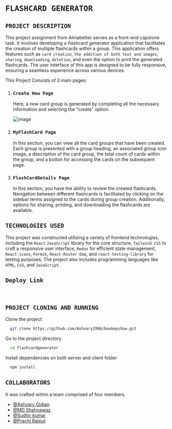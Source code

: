 # `FLASHCARD GENERATOR`

## `PROJECT DESCRIPTION`

This project assignment from Almabetter serves as a front-end capstone task. 
It involves developing a flashcard generator application that facilitates the creation of multiple flashcards within a group.
This application offers features such as `card creation`, `the addition of both text and images`, `sharing`, `downloading`, `deletion`, and even the option to print the generated flashcards.
The user interface of this app is designed to be fully responsive, ensuring a seamless experience across various devices.

This Project Consists of 3 main pages:
1. ### `Create New Page`
   Here, a new card group is generated by completing all the necessary information and selecting the "create" option.
   
   ![image](https://github.com/Ashvary1996/flashcardgenerator/assets/113363553/bd5b9701-dbf0-4632-b697-7503e11715db)

2. ### `MyFlashCard Page`
   In this section, you can view all the card groups that have been created.
   Each group is presented with a group heading, an associated group icon image, a description of the card group,
   the total count of cards within the group, and a button for accessing the cards on the subsequent page.


3. ### `FlashCardDetails Page`
   In this section, you have the ability to review the created flashcards.
   Navigation between different flashcards is facilitated by clicking on the sidebar terms assigned to the cards during group creation.
    Additionally, options for sharing, printing, and downloading the flashcards are available.


## `TECHNOLOGIES USED`

This project was constructed utilizing a variety of frontend technologies, including the `React` `JavaScript` library for the core structure, `Tailwind CSS` to craft a responsive user interface, `Redux` for efficient state management, `React-icons`, `Formik`, `React-Router-Dom`, and `react-testing-library` for testing purposes.
The project also includes programming languages like `HTML`, `CSS`, and `JavaScript`.

  ## `Deploy Link` 
  <br>
  
  ## `PROJECT CLONING AND RUNNING`
  Clone the project

```bash
  git clone https://github.com/Ashvary1996/bookmyshow.git
```
Go to the project directory
```bash
  cd flashcardgenerator
```
Install dependencies on both server and client folder

```bash
  npm install
```


  ## `COLLABORATORS`
  It was crafted within a team comprised of four members.
 - [@Ashvary Gidian](https://github.com/Ashvary1996)
 - [@MD Shahnawaz](https://github.com/Shahnawaz1967)
 - [@Sudhir kumar](https://github.com/Sudhir561)
 - [@Prachi Rajput](https://github.com/Prachi-Rajput)
   
